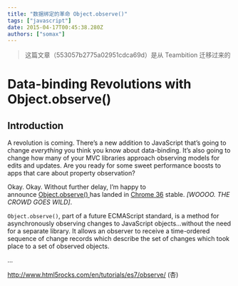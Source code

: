 ```yaml
---
title: "数据绑定的革命 Object.observe()"
tags: ["javascript"]
date: 2015-04-17T00:45:38.280Z
authors: ["somax"]
---
```


> 这篇文章（553057b2775a02951cdca69d）是从 Teambition 迁移过来的

<h1>Data-binding Revolutions with Object.observe()</h1><div><h2>Introduction</h2><p>A revolution is coming. There’s a new addition to JavaScript that’s going to change&nbsp;<em>everything</em>&nbsp;you think you know about data-binding. It’s also going to change how many of your MVC libraries approach observing models for edits and updates. Are you ready for some sweet performance boosts to apps that care about property observation?</p><p>Okay. Okay. Without further delay, I’m happy to announce&nbsp;<a href="http://wiki.ecmascript.org/doku.php?id=harmony:observe">Object.observe()&nbsp;</a>has landed in&nbsp;<a href="http://www.chromestatus.com/features/6147094632988672">Chrome 36</a>&nbsp;stable.&nbsp;<em>[WOOOO. THE CROWD GOES WILD]</em>.</p><p><code>Object.observe()</code>, part of a future ECMAScript standard, is a method for asynchronously observing changes to JavaScript objects...without the need for a separate library. It allows an observer to receive a time-ordered sequence of change records which describe the set of changes which took place to a set of observed objects.</p><p>...</p></div><p><a href="http://www.html5rocks.com/en/tutorials/es7/observe/">http://www.html5rocks.com/en/tutorials/es7/observe/</a>&nbsp;(杏)<br></p>
